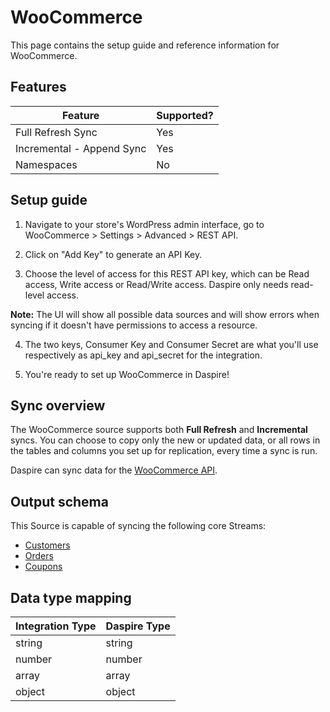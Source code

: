 # WooCommerce

This page contains the setup guide and reference information for WooCommerce.

## Features

| Feature | Supported? |
| --- | --- |
| Full Refresh Sync | Yes |
| Incremental - Append Sync | Yes |
| Namespaces | No |

## Setup guide

1. Navigate to your store's WordPress admin interface, go to WooCommerce \> Settings \> Advanced \> REST API.

2. Click on "Add Key" to generate an API Key.

3. Choose the level of access for this REST API key, which can be Read access, Write access or Read/Write access. Daspire only needs read-level access.

**Note:** The UI will show all possible data sources and will show errors when syncing if it doesn't have permissions to access a resource.

4. The two keys, Consumer Key and Consumer Secret are what you'll use respectively as api\_key and api\_secret for the integration.

5. You're ready to set up WooCommerce in Daspire!

## Sync overview

The WooCommerce source supports both **Full Refresh** and **Incremental** syncs. You can choose to copy only the new or updated data, or all rows in the tables and columns you set up for replication, every time a sync is run.

Daspire can sync data for the [WooCommerce API](https://woocommerce.github.io/woocommerce-rest-api-docs/).

## Output schema

This Source is capable of syncing the following core Streams:

* [Customers](https://woocommerce.github.io/woocommerce-rest-api-docs/#list-all-customers)
* [Orders](https://woocommerce.github.io/woocommerce-rest-api-docs/#list-all-orders)
* [Coupons](https://woocommerce.github.io/woocommerce-rest-api-docs/#list-all-coupons)

## Data type mapping

| Integration Type | Daspire Type |
| --- | --- |
| string | string |
| number | number |
| array | array |
| object | object |